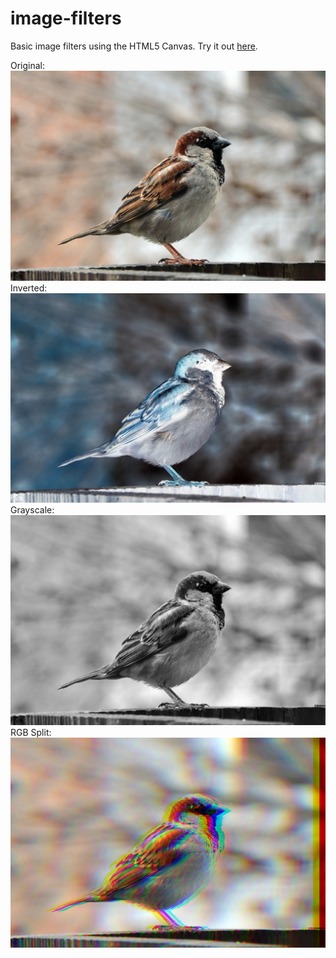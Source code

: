 # image-filters
Basic image filters using the HTML5 Canvas. Try it out [here](https://dchotai.github.io/image-filters/).

Original:
![Original](./img/original.png)
Inverted:
![Inverted](./img/inverted.png)
Grayscale:
![Grayscale](./img/grayscale.png)
RGB Split:
![RGB Split](./img/split.png)